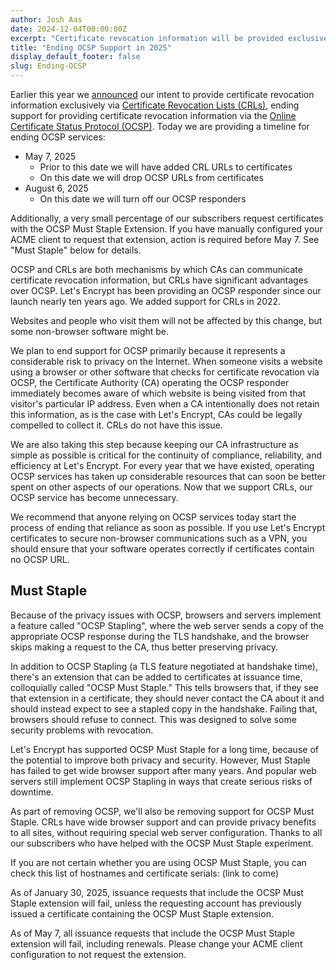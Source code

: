 ```yaml
---
author: Josh Aas
date: 2024-12-04T00:00:00Z
excerpt: "Certificate revocation information will be provided exclusively through CRLs."
title: "Ending OCSP Support in 2025"
display_default_footer: false
slug: Ending-OCSP
---
```



Earlier this year we [announced](https://letsencrypt.org/2024/07/23/replacing-ocsp-with-crls/) our intent to provide certificate revocation information exclusively via [Certificate Revocation Lists (CRLs)](https://letsencrypt.org/2022/09/07/new-life-for-crls), ending support for providing certificate revocation information via the [Online Certificate Status Protocol (OCSP)](https://en.wikipedia.org/wiki/Online_Certificate_Status_Protocol). Today we are providing a timeline for ending OCSP services:

- May 7, 2025
  - Prior to this date we will have added CRL URLs to certificates
  - On this date we will drop OCSP URLs from certificates
- August 6, 2025
  - On this date we will turn off our OCSP responders

Additionally, a very small percentage of our subscribers request certificates with the OCSP Must Staple Extension. If you have manually configured your ACME client to request that extension, action is required before May 7. See "Must Staple" below for details.

OCSP and CRLs are both mechanisms by which CAs can communicate certificate revocation information, but CRLs have significant advantages over OCSP. Let's Encrypt has been providing an OCSP responder since our launch nearly ten years ago. We added support for CRLs in 2022.

Websites and people who visit them will not be affected by this change, but some non-browser software might be.

We plan to end support for OCSP primarily because it represents a considerable risk to privacy on the Internet. When someone visits a website using a browser or other software that checks for certificate revocation via OCSP, the Certificate Authority (CA) operating the OCSP responder immediately becomes aware of which website is being visited from that visitor's particular IP address. Even when a CA intentionally does not retain this information, as is the case with Let's Encrypt, CAs could be legally compelled to collect it. CRLs do not have this issue.

We are also taking this step because keeping our CA infrastructure as simple as possible is critical for the continuity of compliance, reliability, and efficiency at Let's Encrypt. For every year that we have existed, operating OCSP services has taken up considerable resources that can soon be better spent on other aspects of our operations. Now that we support CRLs, our OCSP service has become unnecessary.

We recommend that anyone relying on OCSP services today start the process of ending that reliance as soon as possible. If you use Let's Encrypt certificates to secure non-browser communications such as a VPN, you should ensure that your software operates correctly if certificates contain no OCSP URL.

## Must Staple

Because of the privacy issues with OCSP, browsers and servers implement a feature called "OCSP Stapling", where the web server sends a copy of the appropriate OCSP response during the TLS handshake, and the browser skips making a request to the CA, thus better preserving privacy.

In addition to OCSP Stapling (a TLS feature negotiated at handshake time), there's an extension that can be added to certificates at issuance time, colloquially called "OCSP Must Staple." This tells browsers that, if they see that extension in a certificate, they should never contact the CA about it and should instead expect to see a stapled copy in the handshake. Failing that, browsers should refuse to connect. This was designed to solve some security problems with revocation.

Let's Encrypt has supported OCSP Must Staple for a long time, because of the potential to improve both privacy and security. However, Must Staple has failed to get wide browser support after many years. And popular web servers still implement OCSP Stapling in ways that create serious risks of downtime.

As part of removing OCSP, we'll also be removing support for OCSP Must Staple. CRLs have wide browser support and can provide privacy benefits to all sites, without requiring special web server configuration. Thanks to all our subscribers who have helped with the OCSP Must Staple experiment.

If you are not certain whether you are using OCSP Must Staple, you can check this list of hostnames and certificate serials: (link to come)

As of January 30, 2025, issuance requests that include the OCSP Must Staple extension will fail, unless the requesting account has previously issued a certificate containing the OCSP Must Staple extension.

As of May 7, all issuance requests that include the OCSP Must Staple extension will fail, including renewals. Please change your ACME client configuration to not request the extension.
